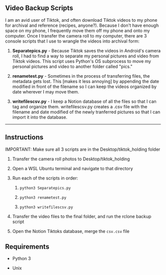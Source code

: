 ## Video Backup Scripts

I am an avid user of Tiktok, and often download Tiktok videos to my phone for archival and reference (recipes, anyone?). Because I don't have enough space on my phone, I frequently move them off my phone and onto my computer. Once I transfer the camera roll to my computer, there are 3 console scripts that I use to wrangle the videos into archival form:

1) **Separatepics.py** - Because Tiktok saves the videos in Android's camera roll, I had to find a way to separate my personal pictures and video from Tiktok videos. This script uses Python's OS subprocess to move my personal pictures and video to another folder called "pics."

2) **renametest.py** - Sometimes in the process of transferring files, the metadata gets lost. This [makes it less annoying] by appending the date modified in front of the filename so I can keep the videos organized by date wherever I may move them.

3) **writefilescsv.py** - I keep a Notion database of all the files so that I can tag and organize them. writefilescsv.py creates a .csv file with the filename and date modified of the newly tranferred pictures so that I can import it into the database.

---

## Instructions

IMPORTANT: Make sure all 3 scripts are in the Desktop/tiktok_holding folder

1. Transfer the camera roll photos to Desktop/tiktok_holding

2. Open a WSL Ubuntu terminal and navigate to that directory

3. Run each of the scripts in order:
   
   1. ``python3 Separatepics.py``
   
   2. ``python3 renametest.py ``
   
   3. ``python3 writefilescsv.py``

4. Transfer the video files to the final folder, and run the rclone backup script

5. Open the Notion Tiktoks database, merge the ``csv.csv`` file
   
   

## Requirements

- Python 3

- Unix
